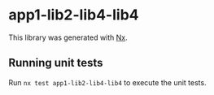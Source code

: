 # app1-lib2-lib4-lib4

This library was generated with [Nx](https://nx.dev).

## Running unit tests

Run `nx test app1-lib2-lib4-lib4` to execute the unit tests.
